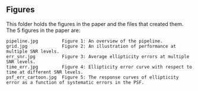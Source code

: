 ## Figures

This folder holds the figures in the paper and the files that created them. The 5 figures in the paper are:

    pipeline.jpg         Figure 1: An overview of the pipeline.
    grid.jpg             Figure 2: An illustration of performance at multiple SNR levels.
    err_snr.jpg          Figure 3: Average ellipticity errors at multiple SNR levels.
    time_err.jpg         Figure 4: Ellipticity error curve with respect to time at different SNR levels.
    psf_err_cartoon.jpg  Figure 5: The response curves of ellipticity error as a function of systematic errors in the PSF.